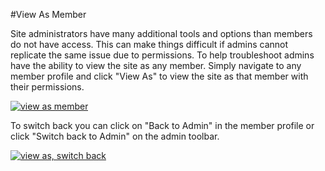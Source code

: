 #View As Member

Site administrators have many additional tools and options than members do not have access. This can make things difficult if admins cannot replicate the same issue due to permissions. To help troubleshoot admins have the ability to view the site as any member. Simply navigate to any member profile and click "View As" to view the site as that member with their permissions.

[![view as member](https://www.buddyboss.com/resources/wp-content/uploads/2019/01/viewas-1024x562.jpg)](https://www.buddyboss.com/resources/wp-content/uploads/2019/01/viewas.jpg)

To switch back you can click on "Back to Admin" in the member profile or click "Switch back to Admin" on the admin toolbar.

[![view as, switch back](https://www.buddyboss.com/resources/wp-content/uploads/2019/01/viewasswitchback-1024x527.jpg)](https://www.buddyboss.com/resources/wp-content/uploads/2019/01/viewasswitchback.jpg)